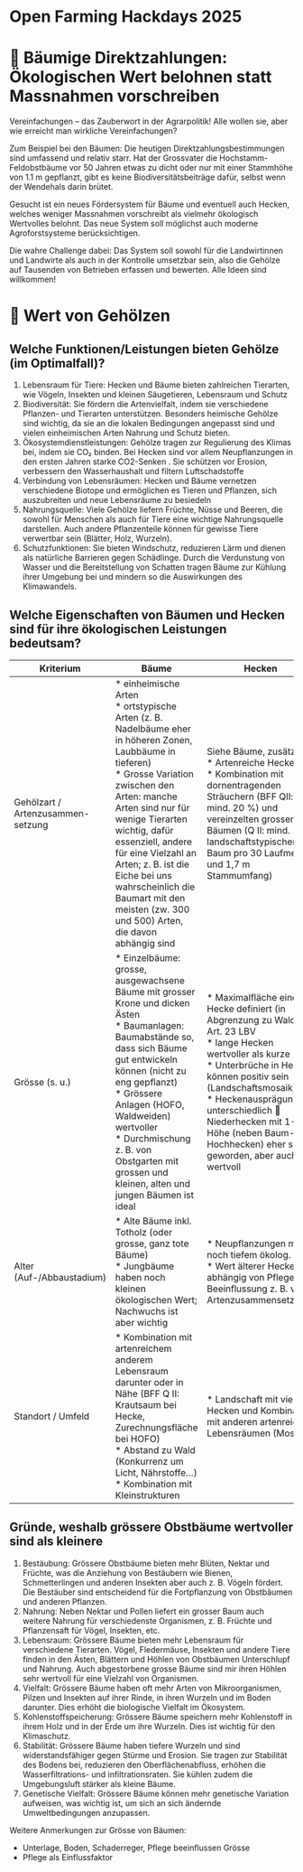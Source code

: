 Open Farming Hackdays 2025
==========================

# 🌳 Bäumige Direktzahlungen: Ökologischen Wert belohnen statt Massnahmen vorschreiben

Vereinfachungen – das Zauberwort in der Agrarpolitik! Alle wollen sie, aber wie erreicht man wirkliche Vereinfachungen?

Zum Beispiel bei den Bäumen: Die heutigen Direktzahlungsbestimmungen sind umfassend und relativ starr. Hat der Grossvater die Hochstamm-Feldobstbäume vor 50 Jahren etwas zu dicht oder nur mit einer Stammhöhe von 1.1 m gepflanzt, gibt es keine Biodiversitätsbeiträge dafür, selbst wenn der Wendehals darin brütet.

Gesucht ist ein neues Fördersystem für Bäume und eventuell auch Hecken, welches weniger Massnahmen vorschreibt als vielmehr ökologisch Wertvolles belohnt. Das neue System soll möglichst auch moderne Agroforstsysteme berücksichtigen.

Die wahre Challenge dabei: Das System soll sowohl für die Landwirtinnen und Landwirte als auch in der Kontrolle umsetzbar sein, also die Gehölze auf Tausenden von Betrieben erfassen und bewerten. Alle Ideen sind willkommen! 

# 💸 Wert von Gehölzen

## Welche Funktionen/Leistungen bieten Gehölze (im Optimalfall)?

1.	Lebensraum für Tiere: Hecken und Bäume bieten zahlreichen Tierarten, wie Vögeln, Insekten und kleinen Säugetieren, Lebensraum und Schutz
2.	Biodiversität: Sie fördern die Artenvielfalt, indem sie verschiedene Pflanzen- und Tierarten unterstützen. Besonders heimische Gehölze sind wichtig, da sie an die lokalen Bedingungen angepasst sind und vielen einheimischen Arten Nahrung und Schutz bieten.
3.	Ökosystemdienstleistungen: Gehölze tragen zur Regulierung des Klimas bei, indem sie CO₂ binden. Bei Hecken sind vor allem Neupflanzungen in den ersten Jahren starke CO2-Senken . Sie schützen vor Erosion, verbessern den Wasserhaushalt und filtern Luftschadstoffe
4.	Verbindung von Lebensräumen: Hecken und Bäume vernetzen verschiedene Biotope und ermöglichen es Tieren und Pflanzen, sich auszubreiten und neue Lebensräume zu besiedeln
5.	Nahrungsquelle: Viele Gehölze liefern Früchte, Nüsse und Beeren, die sowohl für Menschen als auch für Tiere eine wichtige Nahrungsquelle darstellen. Auch andere Pflanzenteile können für gewisse Tiere verwertbar sein (Blätter, Holz, Wurzeln).
6.	Schutzfunktionen: Sie bieten Windschutz, reduzieren Lärm und dienen als natürliche Barrieren gegen Schädlinge. Durch die Verdunstung von Wasser und die Bereitstellung von Schatten tragen Bäume zur Kühlung ihrer Umgebung bei und mindern so die Auswirkungen des Klimawandels.

## Welche Eigenschaften von Bäumen und Hecken sind für ihre ökologischen Leistungen bedeutsam?

| Kriterium                        | Bäume                                                                                                                                                                                                                                                                          | Hecken                                                                                                                                                                                                                                                                                                                                       |
|----------------------------------|--------------------------------------------------------------------------------------------------------------------------------------------------------------------------------------------------------------------------------------------------------------------------------|---------------------------------------------------------------------------------------------------------------------------------------------------------------------------------------------------------------------------------------------------------------------------------------------------------------------------------------------|
| Gehölzart / Artenzusammen-setzung | * einheimische Arten<br>* ortstypische Arten (z. B. Nadelbäume eher in höheren Zonen, Laubbäume in tieferen)<br>* Grosse Variation zwischen den Arten: manche Arten sind nur für wenige Tierarten wichtig, dafür essenziell, andere für eine Vielzahl an Arten; z. B. ist die Eiche bei uns wahrscheinlich die Baumart mit den meisten (zw. 300 und 500) Arten, die davon abhängig sind | Siehe Bäume, zusätzlich:<br>* Artenreiche Hecken<br>* Kombination mit dornentragenden Sträuchern (BFF QII: mind. 20 %) und vereinzelten grossen Bäumen (Q II: mind. 1 landschaftstypischer Baum pro 30 Laufmeter und 1,7 m Stammumfang)                                                   |
| Grösse (s. u.)                  | * Einzelbäume: grosse, ausgewachsene Bäume mit grosser Krone und dicken Ästen<br>* Baumanlagen: Baumabstände so, dass sich Bäume gut entwickeln können (nicht zu eng gepflanzt)<br>* Grössere Anlagen (HOFO, Waldweiden) wertvoller<br>* Durchmischung z. B. von Obstgarten mit grossen und kleinen, alten und jungen Bäumen ist ideal                | * Maximalfläche einer Hecke definiert (in Abgrenzung zu Wald)  Art. 23 LBV<br>* lange Hecken wertvoller als kurze<br>* Unterbrüche in Hecken können positiv sein (Landschaftsmosaik)<br>* Heckenausprägungen unterschiedlich  Niederhecken mit 1-3 m Höhe (neben Baum- und Hochhecken) eher selten geworden, aber auch wertvoll |
| Alter (Auf-/Abbaustadium)        | * Alte Bäume inkl. Totholz (oder grosse, ganz tote Bäume)<br>* Jungbäume haben noch kleinen ökologischen Wert; Nachwuchs ist aber wichtig                                                                                                                                      | * Neupflanzungen mit noch tiefem ökolog. Wert<br>* Wert älterer Hecken abhängig von Pflege ( Beeinflussung z. B. von Artenzusammensetzung)                                                                                                                                                                                                  |
| Standort / Umfeld               | * Kombination mit artenreichem anderem Lebensraum darunter oder in Nähe (BFF Q II: Krautsaum bei Hecke, Zurechnungsfläche bei HOFO)<br>* Abstand zu Wald (Konkurrenz um Licht, Nährstoffe…)<br>* Kombination mit Kleinstrukturen                                                       | * Landschaft mit vielen Hecken und Kombination mit anderen artenreichen Lebensräumen (Mosaik)                                                                                                                                                                                                                                               |

## Gründe, weshalb grössere Obstbäume wertvoller sind als kleinere

1.	Bestäubung: Grössere Obstbäume bieten mehr Blüten, Nektar und Früchte, was die Anziehung von Bestäubern wie Bienen, Schmetterlingen und anderen Insekten aber auch z. B. Vögeln fördert. Die Bestäuber sind entscheidend für die Fortpflanzung von Obstbäumen und anderen Pflanzen.
2.	Nahrung: Neben Nektar und Pollen liefert ein grosser Baum auch weitere Nahrung für verschiedenste Organismen, z. B. Früchte und Pflanzensaft für Vögel, Insekten, etc.
3.	Lebensraum: Grössere Bäume bieten mehr Lebensraum für verschiedene Tierarten. Vögel, Fledermäuse, Insekten und andere Tiere finden in den Ästen, Blättern und Höhlen von Obstbäumen Unterschlupf und Nahrung. Auch abgestorbene grosse Bäume sind mir ihren Höhlen sehr wertvoll für eine Vielzahl von Organismen.
4.	Vielfalt: Grössere Bäume haben oft mehr Arten von Mikroorganismen, Pilzen und Insekten auf ihrer Rinde, in ihren Wurzeln und im Boden darunter. Dies erhöht die biologische Vielfalt im Ökosystem.
5.	Kohlenstoffspeicherung: Grössere Bäume speichern mehr Kohlenstoff in ihrem Holz und in der Erde um ihre Wurzeln. Dies ist wichtig für den Klimaschutz.
6.	Stabilität: Grössere Bäume haben tiefere Wurzeln und sind widerstandsfähiger gegen Stürme und Erosion. Sie tragen zur Stabilität des Bodens bei, reduzieren den Oberflächenabfluss, erhöhen die Wasserfiltrations- und infiltrationsraten. Sie kühlen zudem die Umgebungsluft stärker als kleine Bäume.
7.	Genetische Vielfalt: Grössere Bäume können mehr genetische Variation aufweisen, was wichtig ist, um sich an sich ändernde Umweltbedingungen anzupassen.

Weitere Anmerkungen zur Grösse von Bäumen:

-	Unterlage, Boden, Schaderreger, Pflege beeinflussen Grösse
-	Pflege als Einflussfaktor
